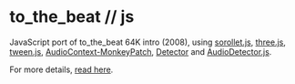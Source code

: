 to_the_beat // js
=================

JavaScript port of to_the_beat 64K intro (2008), using [sorollet.js](https://github.com/sole/sorollet.js), [three.js](https://github.com/mrdoob/three.js), [tween.js](https://github.com/sole/tween.js), [AudioContext-MonkeyPatch](https://github.com/cwilso/AudioContext-MonkeyPatch), [Detector](https://github.com/mrdoob/three.js/blob/master/examples/js/Detector.js) and [AudioDetector.js](https://github.com/sole/AudioDetector.js).

For more details, [read here](http://5013.es/p/t/).
